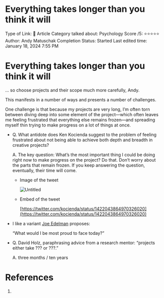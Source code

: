 # Everything takes longer than you think it will

Type of Link: 📝 Article
Category talked about: Psychology
Score /5: ⭐️⭐️⭐️⭐️⭐️
Author: Andy Matuschak
Completion Status: Started
Last edited time: January 18, 2024 7:55 PM

# **Everything takes longer than you think it will**

… so choose projects and their scope much more carefully, Andy.

This manifests in a number of ways and presents a number of challenges.

One challenge is that because my projects are very long, I’m often torn between diving deep into some element of the project—which often leaves me feeling frustrated that everything else remains frozen—and spreading myself thin trying to make progress on a lot of things at once.

- Q. What antidote does Ken Kocienda suggest to the problem of feeling frustrated about not being able to achieve both depth and breadth in creative projects?
    
    A. The key question: What’s the most important thing I could be doing right now to make progress on the project? Do that. Don’t worry about the parts that remain frozen. If you keep answering the question, eventually, their time will come. 
    
    - Image of the tweet
        
        ![Untitled](Andy-%20Everything%20takes%20longer%20than%20you%20think%20it%20will.png)
        
    - Embed of the tweet
        
        [https://twitter.com/kocienda/status/1422043864970326020](https://twitter.com/kocienda/status/1422043864970326020)
        
- I like a variant [Joe Edelman](Joe%20Edelman.md) proposes:
    
    “What would I be most proud to face today?”
    
- Q. David Holz, paraphrasing advice from a research mentor: “projects either take ??? or ???.”
    
    A. three months / ten years
    

# References

1.